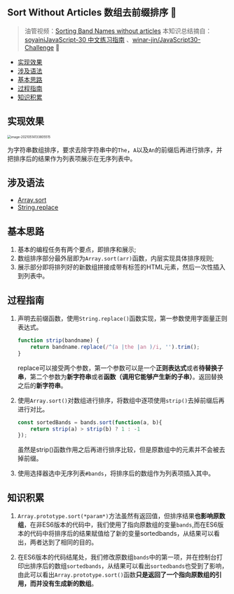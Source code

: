 ## Sort Without Articles 数组去前缀排序 🎢

> 油管视频：[Sorting Band Names without articles](https://www.youtube.com/watch?v=PEEo-2mRQ7A&list=PLu8EoSxDXHP6CGK4YVJhL_VWetA865GOH&index=18)
> 本知识总结摘自：[soyainiJavaScript-30 中文练习指南](https://github.com/soyaine/JavaScript30) 、[winar-jin/JavaScript30-Challenge](https://github.com/winar-jin/JavaScript30-Challenge) 🦥



* [实现效果](#实现效果)
* [涉及语法](#涉及语法)
* [基本思路](#基本思路)
* [过程指南](#过程指南)
* [知识积累](#知识积累)

## 实现效果

<img src="https://picgo-bed-1305701422.cos.ap-shanghai.myqcloud.com/picgo/20210514133813_D17.png" alt="image-20210514133805515" style="zoom:50%;" />

为字符串数组排序，要求去除字符串中的`The`，`A`以及`An`的前缀后再进行排序，并把排序后的结果作为列表项展示在无序列表中。



## 涉及语法

- [Array.sort](https://developer.mozilla.org/zh-CN/docs/Web/JavaScript/Reference/Global_Objects/Array/sort)
- [String.replace](https://developer.mozilla.org/zh-CN/docs/Web/JavaScript/Reference/Global_Objects/String/replace)



## 基本思路

1. 基本的编程任务有两个要点，即排序和展示;
2. 数组排序部分最外层即为`Array.sort(arr)`函数，内层实现具体排序规则;
3. 展示部分即将排列好的新数组拼接成带有标签的HTML元素，然后一次性插入到列表中。



## 过程指南

1. 声明去前缀函数，使用`String.replace()`函数实现，第一参数使用字面量正则表达式。

   ```js
   function strip(bandname) {
       return bandname.replace(/^(a |the |an )/i, '').trim();
   }
   ```

   replace可以接受两个参数，第一个参数可以是一个**正则表达式**或者**待替换子串**，第二个参数为**新字符串**或者**函数（调用它能够产生新的子串）**。返回替换之后的**新字符串**。

2. 使用`Array.sort()`对数组进行排序，将数组中逐项使用`strip()`去掉前缀后再进行对比。

   ```js
   const sortedBands = bands.sort(function(a, b){
       return strip(a) > strip(b) ? 1 : -1
   });
   ```

   虽然是strip()函数作用之后再进行排序比较，但是原数组中的元素并不会被去掉前缀。

3. 使用选择器选中无序列表`#bands`，将排序后的数组作为列表项插入其中。



## 知识积累

1. `Array.prototype.sort(*param*)`方法虽然有返回值，但排序结果**也影响原数组**，在非ES6版本的代码中，我们使用了指向原数组的变量`bands`,而在ES6版本的代码中将排序后的结果赋值给了新的变量sortedbands，从结果可以看出，两者达到了相同的目的。

2. 在ES6版本的代码结尾处，我们修改原数组`bands`中的第一项，并在控制台打印出排序后的数组`sortedbands`，从结果可以看出`sortedbands`也受到了影响，由此可以看出`Array.prototype.sort()`函数**只是返回了一个指向原数组的引用，而并没有生成新的数组**。